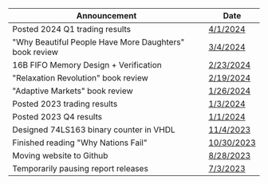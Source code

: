 | Announcement | Date |
| --- | --- |
| Posted 2024 Q1 trading results | [4/1/2024](https://github.com/coolnikitav/nikitas-notebook/blob/main/trading/q1-2024-trading-results.md)
| "Why Beautiful People Have More Daughters" book review | [3/4/2024](https://github.com/coolnikitav/nikitas-notebook/blob/main/books/why-beautiful-people-have-more-daughters.md)
| 16B FIFO Memory Design + Verification | [2/23/2024](https://github.com/coolnikitav/nikitas-notebook/tree/main/engineering/fifo) |
| "Relaxation Revolution" book review | [2/19/2024](https://github.com/coolnikitav/nikitas-notebook/blob/main/books/relaxation-revolution.md) |
| "Adaptive Markets" book review | [1/26/2024](https://github.com/coolnikitav/nikitas-notebook/blob/main/books/adaptive-markets.md )
| Posted 2023 trading results | [1/3/2024](https://github.com/coolnikitav/nikitas-notebook/blob/main/trading/2023-trading-results.md)
| Posted 2023 Q4 results | [1/1/2024](https://github.com/coolnikitav/nikitas-notebook/blob/main/trading/q4-2023-trading-results.md)
| Designed 74LS163 binary counter in VHDL | [11/4/2023](https://github.com/coolnikitav/nikitas-notebook/blob/main/engineering/VHDL/74LS163-binary-counter.md)
| Finished reading "Why Nations Fail" | [10/30/2023](https://github.com/coolnikitav/nikitas-notebook/blob/main/books/why-nations-fail.md) |
| Moving website to Github |  [8/28/2023](https://github.com/coolnikitav/nikitas-notebook/blob/main/announcements/moving-website-to-github.md) | 
| Temporarily pausing report releases | [7/3/2023](https://github.com/coolnikitav/nikitas-notebook/blob/main/announcements/temporarily-pausing-reports.md) |
